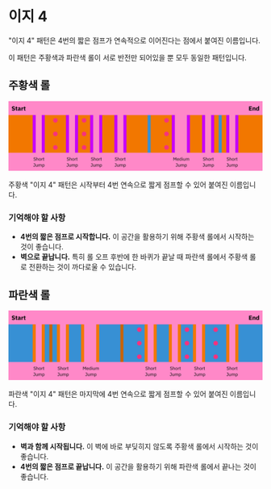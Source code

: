 # 이지 4

"이지 4" 패턴은 4번의 짧은 점프가 연속적으로 이어진다는 점에서 붙여진 이름입니다.

이 패턴은 주황색과 파란색 롤이 서로 반전만 되어있을 뿐 모두 동일한 패턴입니다.

## 주황색 롤

![Easy 4 Orange](../images/rolls/easy-4-orange-annotated.jpg)

주황색 "이지 4" 패턴은 시작부터 4번 연속으로 짧게 점프할 수 있어 붙여진 이름입니다.

### 기억해야 할 사항

* **4번의 짧은 점프로 시작합니다.** 이 공간을 활용하기 위해 주황색 롤에서 시작하는 것이 좋습니다.
* **벽으로 끝납니다.** 특히 롤 오프 후반에 한 바퀴가 끝날 때 파란색 롤에서 주황색 롤로 전환하는 것이 까다로울 수 있습니다.

## 파란색 롤

![Easy 4 Blue](../images/rolls/easy-4-blue-annotated.jpg)

파란색 "이지 4" 패턴은 마지막에 4번 연속으로 짧게 점프할 수 있어 붙여진 이름입니다.

### 기억해야 할 사항

* **벽과 함께 시작됩니다.** 이 벽에 바로 부딪히지 않도록 주황색 롤에서 시작하는 것이 좋습니다.
* **4번의 짧은 점프로 끝납니다.** 이 공간을 활용하기 위해 파란색 롤에서 끝나는 것이 좋습니다.
